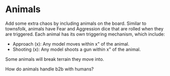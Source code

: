 # Animals

Add some extra chaos by including animals on the board. Similar to townsfolk, animals have Fear and Aggression dice that are rolled when they are triggered. Each animal has its own triggering mechanism, which include:

- Approach (x): Any model moves within x" of the animal.
- Shooting (x): Any model shoots a gun within x" of the animal.

Some animals will break terrain they move into.

How do animals handle b2b with humans?
